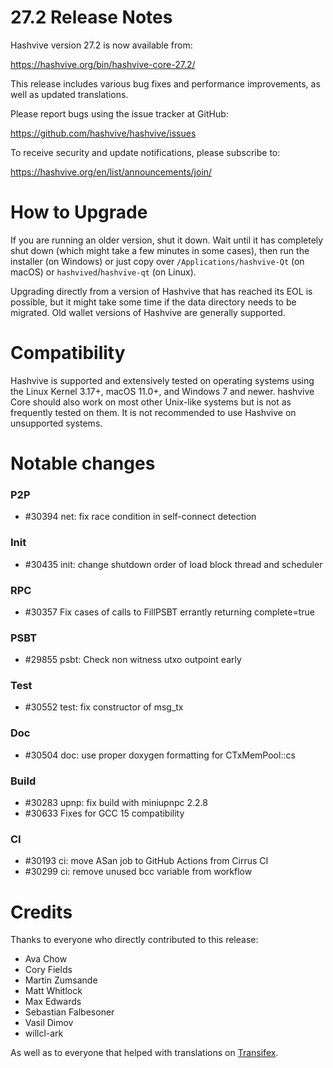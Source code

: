 # 27.2 Release Notes

Hashvive version 27.2 is now available from:

<https://hashvive.org/bin/hashvive-core-27.2/>

This release includes various bug fixes and performance
improvements, as well as updated translations.

Please report bugs using the issue tracker at GitHub:

<https://github.com/hashvive/hashvive/issues>

To receive security and update notifications, please subscribe to:

<https://hashvive.org/en/list/announcements/join/>

# How to Upgrade

If you are running an older version, shut it down. Wait until it has completely
shut down (which might take a few minutes in some cases), then run the
installer (on Windows) or just copy over `/Applications/hashvive-Qt` (on macOS)
or `hashvived`/`hashvive-qt` (on Linux).

Upgrading directly from a version of Hashvive that has reached its EOL is
possible, but it might take some time if the data directory needs to be migrated. Old
wallet versions of Hashvive are generally supported.

# Compatibility

Hashvive is supported and extensively tested on operating systems
using the Linux Kernel 3.17+, macOS 11.0+, and Windows 7 and newer. hashvive
Core should also work on most other Unix-like systems but is not as
frequently tested on them. It is not recommended to use Hashvive on
unsupported systems.

# Notable changes

### P2P

- #30394 net: fix race condition in self-connect detection

### Init

- #30435 init: change shutdown order of load block thread and scheduler

### RPC

- #30357 Fix cases of calls to FillPSBT errantly returning complete=true

### PSBT

- #29855 psbt: Check non witness utxo outpoint early

### Test

- #30552 test: fix constructor of msg_tx

### Doc

- #30504 doc: use proper doxygen formatting for CTxMemPool::cs

### Build

- #30283 upnp: fix build with miniupnpc 2.2.8
- #30633 Fixes for GCC 15 compatibility

### CI

- #30193 ci: move ASan job to GitHub Actions from Cirrus CI
- #30299 ci: remove unused bcc variable from workflow

# Credits

Thanks to everyone who directly contributed to this release:

- Ava Chow
- Cory Fields
- Martin Zumsande
- Matt Whitlock
- Max Edwards
- Sebastian Falbesoner
- Vasil Dimov
- willcl-ark

As well as to everyone that helped with translations on
[Transifex](https://www.transifex.com/hashvive/hashvive/).
